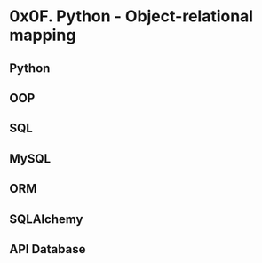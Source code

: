 # 0x0F. Python - Object-relational mapping
## Python
## OOP
## SQL
## MySQL
## ORM
## SQLAlchemy
## API Database
